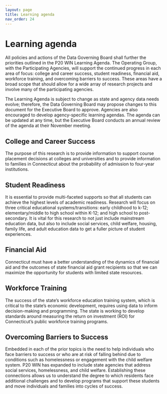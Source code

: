 ```yaml
---
layout: page
title: Learning agenda
nav_order: 24
---
```


# Learning agenda 

All policies and actions of the Data Governing Board shall further the priorities outlined in the P20 WIN Learning Agenda. The Operating Group, with the Participating Agencies, will support the continued progress in each area of focus: college and career success, student readiness, financial aid, workforce training, and overcoming barriers to success. These areas have a broad scope that should allow for a wide array of research projects and involve many of the participating agencies. 

The Learning Agenda is subject to change as state and agency data needs evolve; therefore, the Data Governing Board may propose changes to this document for the Executive Board to approve. Agencies are also encouraged to develop agency-specific learning agendas. The agenda can be updated at any time, but the Executive Board conducts an annual review of the agenda at their November meeting. 

## College and Career Success

The purpose of this research is to provide information to support course placement decisions at colleges and universities and to provide information to families in Connecticut about the probability of admission to four-year institutions.

## Student Readiness

It is essential to provide multi-faceted supports so that all students can achieve the highest levels of academic readiness. Research will focus on three critical educational systems/transitions: early childhood to k-12; elementary/middle to high school within K-12; and high school to post-secondary. It is vital for this research to not just include mainstream education data, but also to include social services, child welfare, housing, family life, and adult education data to get a fuller picture of student experiences.

## Financial Aid

Connecticut must have a better understanding of the dynamics of financial aid and the outcomes of state financial aid grant recipients so that we can maximize the opportunity for students with limited state resources. 

## Workforce Training

The success of the state’s workforce education training system, which is critical to the state’s economic development, requires using data to inform decision-making and programming.  The state is working to develop standards around measuring the return on investment (ROI) for Connecticut’s public workforce training programs. 

## Overcoming Barriers to Success

Embedded in each of the prior topics is the need to help individuals who face barriers to success or who are at risk of falling behind due to conditions such as homelessness or engagement with the child welfare system. P20 WIN has expanded to include state agencies that address social services, homelessness, and child welfare. Establishing these connections allows us to understand the degree to which residents face additional challenges and to develop programs that support these students and move individuals and families into cycles of success.